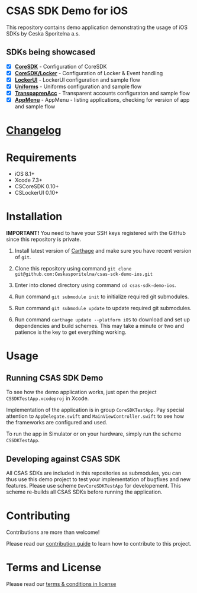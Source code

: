 # CSAS SDK Demo for iOS

This repository contains demo application demonstrating the usage of iOS SDKs by Ceska Sporitelna a.s.

## SDKs being showcased

- [x] **[CoreSDK](https://github.com/Ceskasporitelna/cs-core-sdk-ios)** - Configuration of CoreSDK
- [x] **[CoreSDK/Locker](https://github.com/Ceskasporitelna/cs-core-sdk-ios/blob/master/docs/locker.md)** - Configuration of Locker & Event handling
- [x] **[LockerUI](https://github.com/Ceskasporitelna/cs-locker-ui-sdk-ios)** - LockerUI configuration and sample flow
- [x] **[Uniforms](https://github.com/Ceskasporitelna/cs-uniforms-sdk-ios)** - Uniforms configuration and sample flow
- [x] **[TranspaprenAcc](https://github.com/Ceskasporitelna/cs-transparent-acc-sdk-ios)** - Transparent accounts configuraton and sample flow
- [x] **[AppMenu](https://github.com/Ceskasporitelna/cs-appmenu-sdk-ios)** - AppMenu - listing applications, checking for version of app and sample flow

# [Changelog](CHANGELOG.md)

# Requirements

- iOS 8.1+
- Xcode 7.3+
- CSCoreSDK 0.10+
- CSLockerUI 0.10+

# Installation

**IMPORTANT!** You need to have your SSH keys registered with the GitHub since this repository is private.

1) Install latest version of [Carthage](https://github.com/Carthage/Carthage) and make sure you have recent version of `git`.

2) Clone this repository using command `git clone git@github.com:Ceskasporitelna/csas-sdk-demo-ios.git`

3) Enter into cloned directory using command `cd csas-sdk-demo-ios`.

4) Run command `git submodule init` to initialize required git submodules.

5) Run command `git submodule update` to update required git submodules.

6) Run command `carthage update --platform iOS` to download and set up dependencies and build schemes. This may take a minute or two and patience is the key to get everything working.

# Usage

## Running CSAS SDK Demo

To see how the demo application works, just open the project `CSSDKTestApp.xcodeproj` in Xcode.

Implementation of the application is in group `CoreSDKTestApp`. Pay special attention to `AppDelegate.swift` and `MainViewController.swift` to see how the frameworks are configured and used.

To run the app in Simulator or on your hardware, simply run the scheme `CSSDKTestApp`.

## Developing against CSAS SDK

All CSAS SDKs are included in this repositories as submodules, you can thus use this demo project to test your implementation of bugfixes and new features. Please use scheme `DevCoreSDKTestApp` for developement. This scheme re-builds all CSAS SDKs before running the application.

# Contributing

Contributions are more than welcome!

Please read our [contribution guide](CONTRIBUTING.md) to learn how to contribute to this project.

# Terms and License

Please read our [terms & conditions in license](LICENSE.md)
